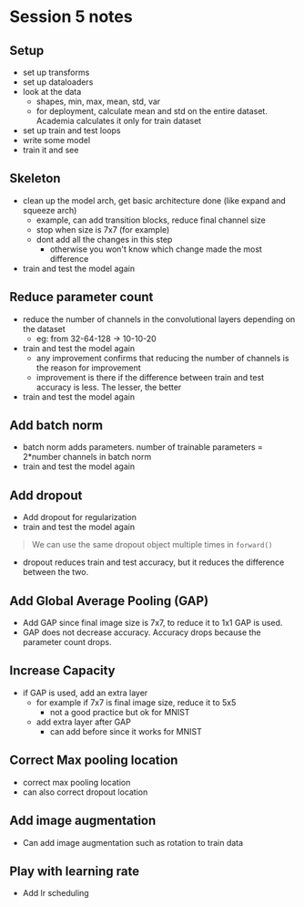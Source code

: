 # Session 5 notes

## Setup
- set up transforms
- set up dataloaders
- look at the data
    - shapes, min, max, mean, std, var
    - for deployment, calculate mean and std on the entire dataset. Academia calculates it only for train dataset
- set up train and test loops
- write some model
- train it and see

## Skeleton
- clean up the model arch, get basic architecture done (like expand and squeeze arch)
    - example, can add transition blocks, reduce final channel size
    - stop when size is 7x7 (for example)
    - dont add all the changes in this step
        - otherwise you won't know which change made the most difference
- train and test the model again

## Reduce parameter count
- reduce the number of channels in the convolutional layers depending on the dataset
    - eg: from 32-64-128 -> 10-10-20
- train and test the model again
    - any improvement confirms that reducing the number of channels is the reason for improvement
    - improvement is there if the difference between train and test accuracy is less. The lesser, the better
- train and test the model again

## Add batch norm
- batch norm adds parameters. number of trainable parameters = 2*number channels in batch norm
- train and test the model again


## Add dropout
- Add dropout for regularization
- train and test the model again
> We can use the same dropout object multiple times in `forward()`
- dropout reduces train and test accuracy, but it reduces the difference between the two.

## Add Global Average Pooling (GAP)
- Add GAP since final image size is 7x7, to reduce it to 1x1 GAP is used.
- GAP does not decrease accuracy. Accuracy drops because the parameter count drops.

## Increase Capacity 
- if GAP is used, add an extra layer
    - for example if 7x7 is final image size, reduce it to 5x5
        - not a good practice but ok for MNIST
    - add extra layer after GAP
        - can add before since it works for MNIST

## Correct Max pooling location
- correct max pooling location
- can also correct dropout location

## Add image augmentation
- Can add image augmentation such as rotation to train data

## Play with learning rate
- Add lr scheduling

    
